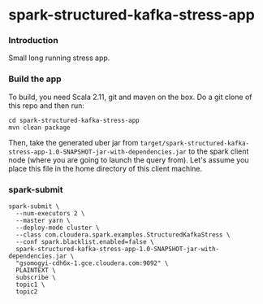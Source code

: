 spark-structured-kafka-stress-app
============

### Introduction
Small long running stress app.

### Build the app
To build, you need Scala 2.11, git and maven on the box.
Do a git clone of this repo and then run:
```
cd spark-structured-kafka-stress-app
mvn clean package
```
Then, take the generated uber jar from `target/spark-structured-kafka-stress-app-1.0-SNAPSHOT-jar-with-dependencies.jar` to the spark client node (where you are going to launch the query from). Let's assume you place this file in the home directory of this client machine.

### spark-submit
```
spark-submit \
  --num-executors 2 \
  --master yarn \
  --deploy-mode cluster \
  --class com.cloudera.spark.examples.StructuredKafkaStress \
  --conf spark.blacklist.enabled=false \
  spark-structured-kafka-stress-app-1.0-SNAPSHOT-jar-with-dependencies.jar \
  "gsomogyi-cdh6x-1.gce.cloudera.com:9092" \
  PLAINTEXT \
  subscribe \
  topic1 \
  topic2
```
